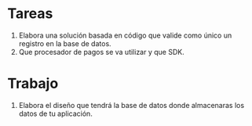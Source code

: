 # Tareas
1. Elabora una solución basada en código que valide como único un registro en la base de datos.
2. Que procesador de pagos se va utilizar y que SDK.

# Trabajo
1. Elabora el diseño que tendrá la base de datos donde almacenaras los datos de tu aplicación.

